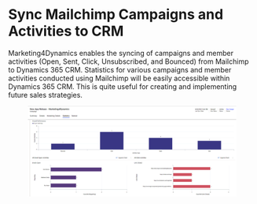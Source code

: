 # Sync Mailchimp Campaigns and Activities to CRM

Marketing4Dynamics enables the syncing of campaigns and member activities (Open, Sent, Click, Unsubscribed, and Bounced) from Mailchimp to Dynamics 365 CRM. Statistics for various campaigns and member activities conducted using Mailchimp will be easily accessible within Dynamics 365 CRM. This is quite useful for creating and implementing future sales strategies.

<figure><img src="../../.gitbook/assets/Sync-Campaigns-5dd2.svg" alt=""><figcaption></figcaption></figure>
